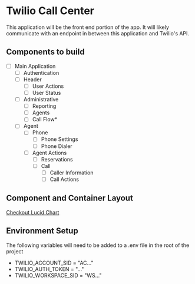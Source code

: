 # Twilio Call Center

This application will be the front end portion of the app. It will likely communicate with an endpoint in between this application and Twilio's API.

## Components to build

- [ ] Main Application
  - [ ] Authentication
  - [ ] Header
    - [ ] User Actions
    - [ ] User Status
  - [ ] Administrative
    - [ ] Reporting
    - [ ] Agents
    - [ ] Call Flow*
  - [ ] Agent
    - [ ] Phone
      - [ ] Phone Settings
      - [ ] Phone Dialer
    - [ ] Agent Actions
      - [ ] Reservations
      - [ ] Call
        - [ ] Caller Information
        - [ ] Call Actions

## Component and Container Layout

[Checkout Lucid Chart](https://www.lucidchart.com/invitations/accept/be4d1971-73b0-4f66-a531-788e14174df5)

## Environment Setup

The following variables will need to be added to a .env file in the root of the project
- TWILIO_ACCOUNT_SID = "AC..."
- TWILIO_AUTH_TOKEN = "..."
- TWILIO_WORKSPACE_SID = "WS..."
